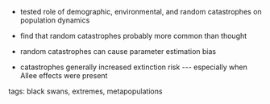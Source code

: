 - tested role of demographic, environmental, and random catastrophes on
  population dynamics

- find that random catastrophes probably more common than thought

- random catastrophes can cause parameter estimation bias

- catastrophes generally increased extinction risk --- especially when Allee
  effects were present

tags: black swans, extremes, metapopulations
